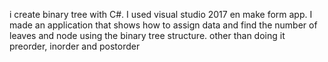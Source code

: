 i create binary tree with C#. I used visual studio 2017 en make
form app. 
I made an application that shows how to assign data and find the
number of leaves and node using the binary tree structure.
other than doing it preorder, inorder and postorder 